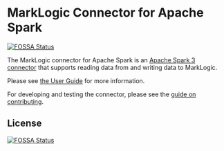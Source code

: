# MarkLogic Connector for Apache Spark
[![FOSSA Status](https://app.fossa.com/api/projects/git%2Bgithub.com%2Fmaxmckone7%2Fmarklogic-spark-connector.svg?type=shield)](https://app.fossa.com/projects/git%2Bgithub.com%2Fmaxmckone7%2Fmarklogic-spark-connector?ref=badge_shield)


The MarkLogic connector for Apache Spark is an [Apache Spark 3 connector](https://spark.apache.org/docs/latest/) that 
supports reading data from and writing data to MarkLogic.

Please see [the User Guide](http://marklogic.github.io/marklogic-spark-connector) for more information.

For developing and testing the connector, please see the [guide on contributing](/CONTRIBUTING.md).


## License
[![FOSSA Status](https://app.fossa.com/api/projects/git%2Bgithub.com%2Fmaxmckone7%2Fmarklogic-spark-connector.svg?type=large)](https://app.fossa.com/projects/git%2Bgithub.com%2Fmaxmckone7%2Fmarklogic-spark-connector?ref=badge_large)